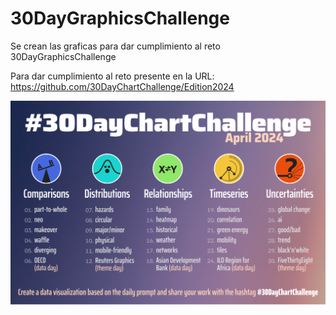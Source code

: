 # 30DayGraphicsChallenge
Se crean las graficas para dar cumplimiento al reto 30DayGraphicsChallenge

Para dar cumplimiento al reto presente en la URL: https://github.com/30DayChartChallenge/Edition2024

![Imagenes el Reto](https://github.com/30DayChartChallenge/Edition2024/blob/main/img/prompts.png)

